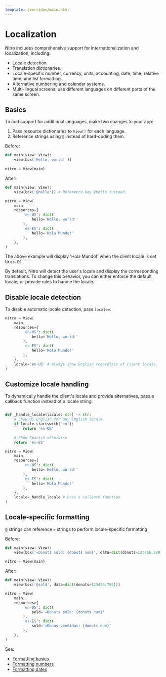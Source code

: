 ```yaml
---
template: overrides/main.html
---
```

# Localization

Nitro includes comprehensive support for internationalization and localization, including:

- Locale detection.
- Translation dictionaries.
- Locale-specific number, currency, units, accounting, date, time, relative time, and list formatting.
- Alternative numbering and calendar systems.
- Multi-lingual screens: use different languages on different parts of the same screen.

## Basics

To add support for additional languages, make two changes to your app:

1. Pass resource dictionaries to `View()` for each language.
2. Reference strings using `@` instead of hard-coding them.

Before:

```py
def main(view: View):
    view(box('Hello, world!'))
    
nitro = View(main)
```

After:

```py
def main(view: View):
    view(box('@hello')) # Reference key @hello instead.

nitro = View(
    main,
    resources={
        'en-US': dict(
            hello='Hello, world!'
        ),
        'es-ES': dict(
            hello='Hola Mundo!'
        ),
    },
)
```

The above example will display 'Hola Mundo!' when the client locale is set to `es-ES`.

By default, Nitro will detect the user's locale and display the corresponding translations.
To change this behavior, you can either enforce the default locale, or provide rules to handle the locale.

## Disable locale detection

To disable automatic locale detection, pass `locale=`:

```py
nitro = View(
    main,
    resources={
        'en-US': dict(
            hello='Hello, world!'
        ),
        'es-ES': dict(
            hello='Hola Mundo!'
        ),
    },
    locale='en-US' # Always show English regardless of client locale.
)
```

## Customize locale handling

To dynamically handle the client's locale and provide alternatives, pass a callback function instead of a locale string.

```py

def _handle_locale(locale: str) -> str:
    # Show US English for any English locale.
    if locale.startswith('en'):
        return 'en-US'
    
    # Show Spanish otherwise
    return 'es-ES'

nitro = View(
    main,
    resources={
        'en-US': dict(
            hello='Hello, world!'
        ),
        'es-ES': dict(
            hello='Hola Mundo!'
        ),
    },
    locale=_handle_locale # Pass a callback function
)
```

## Locale-specific formatting

`@` strings can reference `=` strings to perform locale-specific formatting.

Before:

```py
def main(view: View):
    view(box('=Donuts sold: {donuts num}', data=dict(donuts=123456.789))) 
    
nitro = View(main)
```

After:

```py
def main(view: View):
    view(box('@sold', data=dict(donuts=123456.789))) 

nitro = View(
    main,
    resources={
        'en-US': dict(
            sold='=Donuts sold: {donuts num}'
        ),
        'es-ES': dict(
            sold='=Donas vendidas: {donuts num}'
        ),
    },
)
```

See:

- [Formatting basics](../guide/format.md)
- [Formatting numbers](../guide/format-numbers.md)
- [Formatting dates](../guide/format-dates.md)
